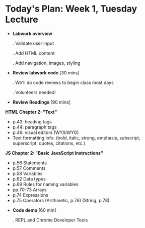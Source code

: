# Today's Plan: Week 1, Tuesday Lecture

* **Labwork overview**

  . Validate user input

  . Add HTML content

  . Add navigation, images, styling

* **Review labwork code** [30 mins]

  . We'll do code reviews to begin class most days

  . Volunteers needed!

* **Review Readings** [90 mins]

**HTML Chapter 2: "Text"**
- p.43: heading tags
- p.44: paragraph tags
- p.49: visual editors (WYSIWYG)
- Text formatting info: (bold, italic, strong, emphasis, subscript, superscript, quotes, citations, etc.)

**JS Chapter 2: "Basic JavaScript Instructions"**

- p.56 	Statements
- p.57 	Comments
- p.58 	Variables
- p.62 	Data types
- p.69 	Rules for naming variables
- pp.70-73 Arrays
- p.74 	Expressions
- p.75 	Operators (Arithmetic, p.76) (String, p.78)

* **Code demo** [60 min]

  . REPL and Chrome Developer Tools
